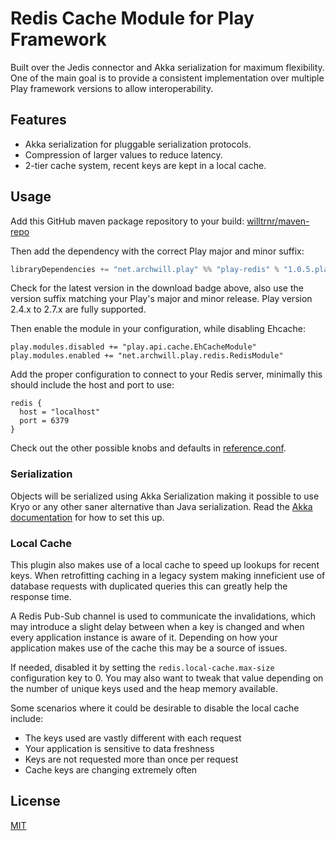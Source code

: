Redis Cache Module for Play Framework
=====================================

Built over the Jedis connector and Akka serialization for maximum flexibility.
One of the main goal is to provide a consistent implementation over multiple
Play framework versions to allow interoperability.

Features
--------

 - Akka serialization for pluggable serialization protocols.
 - Compression of larger values to reduce latency.
 - 2-tier cache system, recent keys are kept in a local cache.

Usage
-----

Add this GitHub maven package repository to your build:
[willtrnr/maven-repo](https://github.com/willtrnr/maven-repo)

Then add the dependency with the correct Play major and minor suffix:

```scala
libraryDependencies += "net.archwill.play" %% "play-redis" % "1.0.5.play26"
```

Check for the latest version in the download badge above, also use the version
suffix matching your Play's major and minor release. Play version 2.4.x to 2.7.x
are fully supported.

Then enable the module in your configuration, while disabling Ehcache:

```
play.modules.disabled += "play.api.cache.EhCacheModule"
play.modules.enabled += "net.archwill.play.redis.RedisModule"
```

Add the proper configuration to connect to your Redis server, minimally this
should include the host and port to use:

```
redis {
  host = "localhost"
  port = 6379
}
```

Check out the other possible knobs and defaults in
[reference.conf](play-redis/src/main/resources/reference.conf).

### Serialization

Objects will be serialized using Akka Serialization making it possible to use
Kryo or any other saner alternative than Java serialization. Read the
[Akka documentation](https://doc.akka.io/docs/akka/current/serialization.html)
for how to set this up.

### Local Cache

This plugin also makes use of a local cache to speed up lookups for recent keys.
When retrofitting caching in a legacy system making inneficient use of database
requests with duplicated queries this can greatly help the response time.

A Redis Pub-Sub channel is used to communicate the invalidations, which may
introduce a slight delay between when a key is changed and when every
application instance is aware of it. Depending on how your application makes use
of the cache this may be a source of issues.

If needed, disabled it by setting the `redis.local-cache.max-size` configuration
key to 0. You may also want to tweak that value depending on the number of
unique keys used and the heap memory available.

Some scenarios where it could be desirable to disable the local cache include:

 - The keys used are vastly different with each request
 - Your application is sensitive to data freshness
 - Keys are not requested more than once per request
 - Cache keys are changing extremely often

License
-------

[MIT](LICENSE)
